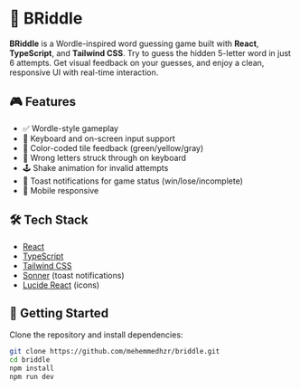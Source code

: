# 🧩 BRiddle

**BRiddle** is a Wordle-inspired word guessing game built with **React**, **TypeScript**, and **Tailwind CSS**. Try to guess the hidden 5-letter word in just 6 attempts. Get visual feedback on your guesses, and enjoy a clean, responsive UI with real-time interaction.

## 🎮 Features

- ✅ Wordle-style gameplay
- 🎹 Keyboard and on-screen input support
- 🎨 Color-coded tile feedback (green/yellow/gray)
- 🚫 Wrong letters struck through on keyboard
- 🕹 Shake animation for invalid attempts
- 🔔 Toast notifications for game status (win/lose/incomplete)
- 📱 Mobile responsive

## 🛠 Tech Stack

- [React](https://reactjs.org/)
- [TypeScript](https://www.typescriptlang.org/)
- [Tailwind CSS](https://tailwindcss.com/)
- [Sonner](https://sonner.emilkowal.dev/) (toast notifications)
- [Lucide React](https://lucide.dev/) (icons)

## 🚀 Getting Started

Clone the repository and install dependencies:

```bash
git clone https://github.com/mehemmedhzr/briddle.git
cd briddle
npm install
npm run dev

